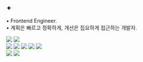 





### ✦ 

<p>
• Frontend Engineer. <br/>
• 계획은 빠르고 정확하게, 개선은 집요하게 접근하는 개발자.
</p>
<p>

<img src="https://img.shields.io/badge/JavaScript-F7DF1E?style=flat&logo=JavaScript&logoColor=000000"/>
<img src="https://img.shields.io/badge/TypeScript-3178C6?style=flat&logo=TypeScript&logoColor=ffffff"/> 
<br/>
<img src="https://img.shields.io/badge/React-61DAFB?style=flat&logo=React&logoColor=000000"/> 
<img src="https://img.shields.io/badge/Recoil-3578E5?style=flat&logo=Recoil&logoColor=ffffff"/>
<img src="https://img.shields.io/badge/React Router-CA4245?style=flat&logo=reactrouter&logoColor=ffffff"/>
<img src="https://img.shields.io/badge/Axios-5A29E4?style=flat&logo=axios&logoColor=ffffff"/>
<img src="https://img.shields.io/badge/Vite-646CFF?style=flat&logo=Vite&logoColor=ffffff"/>
<br/>
<img src="https://img.shields.io/badge/Tailwind CSS-06B6D4?style=flat&logo=tailwindcss&logoColor=ffffff"/>
<img src="https://img.shields.io/badge/Styled Components-DB7093?style=flat&logo=styledcomponents&logoColor=ffffff"/>
</p>


